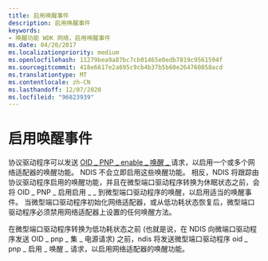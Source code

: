 ```yaml
---
title: 启用唤醒事件
description: 启用唤醒事件
keywords:
- 唤醒功能 WDK 网络，启用唤醒事件
ms.date: 04/20/2017
ms.localizationpriority: medium
ms.openlocfilehash: 11279bea9a87bc7cb01465e0edb7819c9561594f
ms.sourcegitcommit: 418e6617e2a695c9cb4b37b5b60e264760858acd
ms.translationtype: MT
ms.contentlocale: zh-CN
ms.lasthandoff: 12/07/2020
ms.locfileid: "96823939"
---
```

# <a name="enabling-wake-up-events"></a>启用唤醒事件





协议驱动程序可以发送 [OID \_ PNP \_ enable \_ 唤醒 \_ ](./oid-pnp-enable-wake-up.md) 请求，以启用一个或多个网络适配器的唤醒功能。 NDIS 不会立即启用这些唤醒功能。 相反，NDIS 将跟踪由协议驱动程序启用的唤醒功能，并且在微型端口驱动程序转换为休眠状态之前，会将 OID \_ PNP \_ 启用启用 \_ \_ 到微型端口驱动程序的唤醒，以启用适当的唤醒事件。 当微型端口驱动程序初始化网络适配器，或从低功耗状态恢复后，微型端口驱动程序必须禁用网络适配器上设置的任何唤醒方法。

在微型端口驱动程序转换为低功耗状态之前 (也就是说，在 NDIS 向微端口驱动程序发送 OID \_ pnp \_ 集 \_ 电源请求) 之前，ndis 将发送微型端口驱动程序 oid \_ pnp \_ 启用 \_ 唤醒 \_ 请求，以启用网络适配器的唤醒功能。

 


